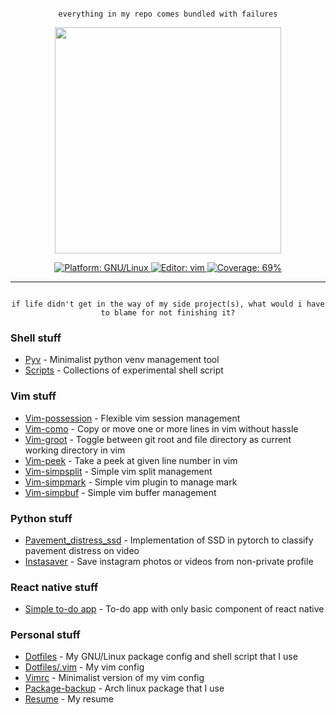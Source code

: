 <p align="center">
<code>
everything in my repo comes bundled with failures
</code>
</p>

<p align="center">
<a href="https://github-readme-stats.vercel.app/api?username=bruhtus&show_icons=true&hide_border=true&hide_title=true&title_color=81a1c1&icon_color=81a1c1&text_color=22a0f4&bg_color=00000000&count_private=true&theme=default">
<img width="362" src="https://github-readme-stats.vercel.app/api?username=bruhtus&show_icons=true&hide_border=true&hide_title=true&title_color=81a1c1&icon_color=81a1c1&text_color=22a0f4&bg_color=00000000&count_private=true&theme=default" />
</a>
</p>

<p align="center">
<a href="https://www.gnu.org/gnu/linux-and-gnu.html">
<img src="https://img.shields.io/badge/platform-GNU/Linux-blue?style=flat-square"
alt="Platform: GNU/Linux" />
</a>

<a href="https://github.com/vim/vim">
<img src="https://img.shields.io/badge/editor-vim-blue?style=flat-square" alt="Editor: vim">
</a>

<a href="https://github.com/bruhtus">
<img src="https://img.shields.io/badge/coverage-69%25-blue?style=flat-square" alt="Coverage: 69%">
</a>
</p>
<hr/>
<p align="center">
<code>
if life didn't get in the way of my side project(s), what would i have to blame for not finishing it?
</code>
</p>

### Shell stuff
- [Pyv](https://github.com/bruhtus/pyv) - Minimalist python venv management tool
- [Scripts](https://github.com/bruhtus/scripts) - Collections of experimental shell script

### Vim stuff
- [Vim-possession](https://github.com/bruhtus/vim-possession) - Flexible vim session management
- [Vim-como](https://github.com/bruhtus/vim-como) - Copy or move one or more lines in vim without hassle
- [Vim-groot](https://github.com/bruhtus/vim-groot) - Toggle between git root and file directory as current working directory in vim
- [Vim-peek](https://github.com/bruhtus/vim-peek) - Take a peek at given line number in vim
- [Vim-simpsplit](https://github.com/bruhtus/vim-simpsplit) - Simple vim split management
- [Vim-simpmark](https://github.com/bruhtus/vim-simpmark) - Simple vim plugin to manage mark
- [Vim-simpbuf](https://github.com/bruhtus/vim-simpbuf) - Simple vim buffer management

### Python stuff
- [Pavement_distress_ssd](https://github.com/bruhtus/pavement_distress_ssd) - Implementation of SSD in pytorch to classify pavement distress on video
- [Instasaver](https://github.com/bruhtus/instasaver) - Save instagram photos or videos from non-private profile

### React native stuff
- [Simple to-do app](https://github.com/bruhtus/simple-rn-todo-app) - To-do app with only basic component of react native

### Personal stuff
- [Dotfiles](https://github.com/bruhtus/dotfiles) - My GNU/Linux package config and shell script that I use
- [Dotfiles/.vim](https://github.com/bruhtus/dotfiles/tree/master/.vim) - My vim config
- [Vimrc](https://github.com/bruhtus/vimrc) - Minimalist version of my vim config
- [Package-backup](https://github.com/bruhtus/package-backup) - Arch linux package that I use
- [Resume](https://bruhtus.github.io/resume/) - My resume
